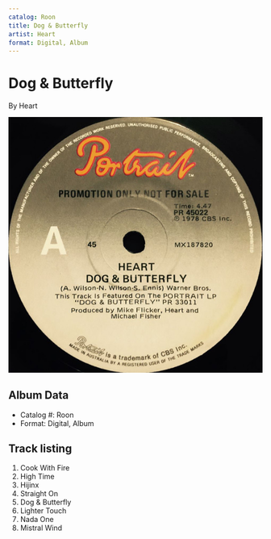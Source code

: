 ```yaml
---
catalog: Roon
title: Dog & Butterfly
artist: Heart
format: Digital, Album
---
```


# Dog & Butterfly

By Heart

![](../../assets/albumcovers/Heart-Dog_and_Butterfly.png)

## Album Data

- Catalog #: Roon
- Format: Digital, Album


## Track listing


1. Cook With Fire
2. High Time
3. Hijinx
4. Straight On
5. Dog & Butterfly
6. Lighter Touch
7. Nada One
8. Mistral Wind

